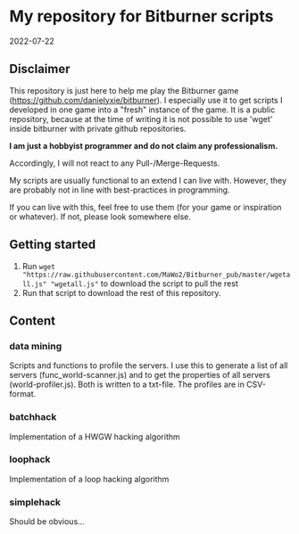 # My repository for Bitburner scripts
2022-07-22

## Disclaimer
This repository is just here to help me play the Bitburner game (https://github.com/danielyxie/bitburner). I especially use it to get scripts I developed in one game into a "fresh" instance of the game. It is a public repository, because at the time of writing it is not possible to use 'wget' inside bitburner with private github repositories.

**I am just a hobbyist programmer and do not claim any professionalism.**

Accordingly, I will not react to any Pull-/Merge-Requests.

My scripts are usually functional to an extend I can live with. However, they are probably not in line with best-practices in programming.

If you can live with this, feel free to use them (for your game or inspiration or whatever). If not, please look somewhere else.

## Getting started
1) Run `wget "https://raw.githubusercontent.com/MaWo2/Bitburner_pub/master/wgetall.js" "wgetall.js"` to download the script to pull the rest
2) Run that script to download the rest of this repository.

## Content
### data mining
Scripts and functions to profile the servers. I use this to generate a list of all servers (func_world-scanner.js) and to get the properties of all servers (world-profiler.js). Both is written to a txt-file. The profiles are in CSV-format.

### batchhack
Implementation of a HWGW hacking algorithm

### loophack
Implementation of a loop hacking algorithm

### simplehack
Should be obvious...
